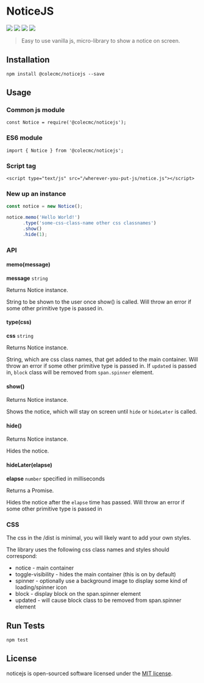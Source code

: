 # NoticeJS

![](https://img.shields.io/npm/v/@colecmc/noticejs.svg) ![](https://img.shields.io/github/commit-activity/y/colecmc/noticejs.svg) ![](https://img.shields.io/github/issues-raw/colecmc/noticejs.svg) ![](https://img.shields.io/github/issues-closed-raw/colecmc/noticejs.svg)

> Easy to use vanilla js, micro-library to show a notice on screen.

## Installation
`npm install @colecmc/noticejs --save`

## Usage
### Common js module
`const Notice = require('@colecmc/noticejs');`

### ES6 module
`import { Notice } from '@colecmc/noticejs';`

### Script tag
`<script type="text/js" src="/wherever-you-put-js/notice.js"></script>`

### New up an instance
```js
const notice = new Notice();

notice.memo('Hello World!')
      .type('some-css-class-name other css classnames')
      .show()
      .hide(1);
```

### API
#### memo(message)
**message** `string`

Returns Notice instance.

String to be shown to the user once show() is called. Will throw an error if some other primitive type is passed in.

#### type(css)
**css** `string`

Returns Notice instance.

String, which are css class names, that get added to the main container. Will throw an error if some other primitive type is passed in.
If `updated` is passed in, `block` class will be removed from `span.spinner` element.

#### show()

Returns Notice instance.

Shows the notice, which will stay on screen until `hide` or `hideLater` is called.

#### hide()

Returns Notice instance.

Hides the notice.

#### hideLater(elapse)
**elapse** `number` specified in milliseconds

Returns a Promise.

Hides the notice after the `elapse` time has passed. Will throw an error if some other primitive type is passed in


### CSS
The css in the /dist is minimal, you will likely want to add your own styles.

The library uses the following css class names and styles should correspond:
* notice - main container
* toggle-visibility - hides the main container (this is on by default)
* spinner - optionally use a background image to display some kind of loading/spinner icon
* block - display block on the span.spinner element
* updated - will cause block class to be removed from span.spinner element

## Run Tests
`npm test`

## License
noticejs is open-sourced software licensed under the [MIT license](https://opensource.org/licenses/MIT).

